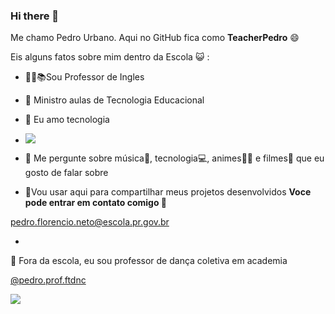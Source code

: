 ### Hi there 👋


Me chamo Pedro Urbano. Aqui no GitHub fica como **TeacherPedro** 😄

Eis alguns fatos sobre mim dentro da Escola 😺 :

- 👨‍🏫📚Sou Professor de Ingles
- 🌱 Ministro aulas de Tecnologia Educacional
- 💓 Eu amo tecnologia
- ![](https://media.tenor.com/yT9FeNzcd-YAAAAM/hello-old-people.gif
)


- 💬 Me pergunte sobre música🎼, tecnologia💻, animes🦊🐉 e filmes🎥 que eu gosto de falar sobre
- 🤝Vou usar aqui para compartilhar meus projetos desenvolvidos
**Voce pode entrar em contato comigo 📧**

pedro.florencio.neto@escola.pr.gov.br

- 

🕺 Fora da escola, eu sou professor de dança coletiva em academia
  
[@pedro.prof.ftdnc](https://www.instagram.com/pedro.prof.ftdnc?igsh=MXIyejRuMWlranByaA==)

![](https://media.tenor.com/uaxEOzYnHxgAAAAM/lucas-viana-handsome.gif)



